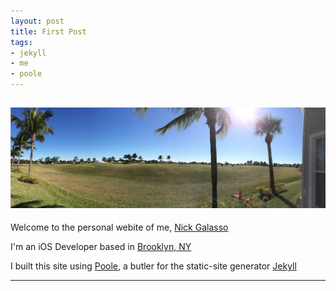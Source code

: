 ```yaml
---
layout: post
title: First Post
tags:
- jekyll
- me
- poole
---
```

![palms](/assets/palms.jpg)
-----

Welcome to the personal webite of me, [Nick Galasso](http://stackoverflow.com/users/1825103/nick)

I'm an iOS Developer based in [Brooklyn, NY](https://www.google.com/maps/place/Brooklyn,+NY/@40.645244,-73.9449975,11z/data=!3m1!4b1!4m2!3m1!1s0x89c24416947c2109:0x82765c7404007886)

I built this site using [Poole](https://github.com/poole/poole), a butler for the static-site generator [Jekyll](http://jekyllrb.com/)

-----

<!-- {% highlight objc %}

//code block example

-(BOOL)someGarbage:(NSUInteger)someInt{
	return YES
}
{% endhighlight %}
 -->
